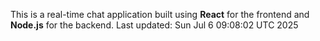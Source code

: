 This is a real-time chat application built using **React** for the frontend and **Node.js** for the backend.
Last updated: Sun Jul  6 09:08:02 UTC 2025
